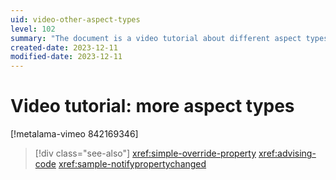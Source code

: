 ```yaml
---
uid: video-other-aspect-types
level: 102
summary: "The document is a video tutorial about different aspect types, with additional references for simple override property, advising code, and sample notifypropertychanged."
created-date: 2023-12-11
modified-date: 2023-12-11
---
```


# Video tutorial: more aspect types

[!metalama-vimeo 842169346]

> [!div class="see-also"]
> <xref:simple-override-property>
> <xref:advising-code>
> <xref:sample-notifypropertychanged>


